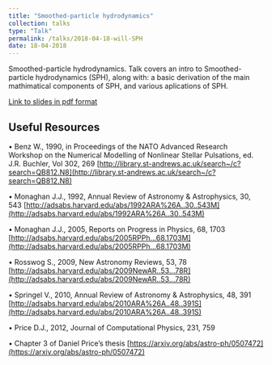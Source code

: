 ```yaml
---
title: "Smoothed-particle hydrodynamics"
collection: talks
type: "Talk"
permalink: /talks/2018-04-18-will-SPH
date: 18-04-2018
---
```


Smoothed-particle hydrodynamics. Talk covers an intro to Smoothed-particle hydrodynamics (SPH), along with: a basic derivation of the main mathimatical components of SPH, and various aplications of SPH.

[Link to slides in pdf format](/files/will-talk.pdf)

## Useful Resources 


• Benz W., 1990, in Proceedings of the NATO Advanced Research
Workshop on the Numerical Modelling of Nonlinear Stellar Pulsations, ed. J.R. Buchler, Vol 302, 269 
[http://library.st-andrews.ac.uk/search~/c?search=QB812.N8](http://library.st-andrews.ac.uk/search~/c?search=QB812.N8)

• Monaghan J.J., 1992, Annual Review of Astronomy & Astrophysics,
30, 543 [http://adsabs.harvard.edu/abs/1992ARA%26A..30..543M](http://adsabs.harvard.edu/abs/1992ARA%26A..30..543M)

• Monaghan J.J., 2005, Reports on Progress in Physics, 68, 1703
[http://adsabs.harvard.edu/abs/2005RPPh...68.1703M](http://adsabs.harvard.edu/abs/2005RPPh...68.1703M)

• Rosswog S., 2009, New Astronomy Reviews, 53, 78
[http://adsabs.harvard.edu/abs/2009NewAR..53...78R](http://adsabs.harvard.edu/abs/2009NewAR..53...78R)

• Springel V., 2010, Annual Review of Astronomy & Astrophysics, 48,
391 [http://adsabs.harvard.edu/abs/2010ARA%26A..48..391S](http://adsabs.harvard.edu/abs/2010ARA%26A..48..391S)

• Price D.J., 2012, Journal of Computational Physics, 231, 759

• Chapter 3 of Daniel Price’s thesis [https://arxiv.org/abs/astro-ph/0507472](https://arxiv.org/abs/astro-ph/0507472)